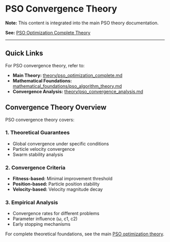 # PSO Convergence Theory

**Note:** This content is integrated into the main PSO theory documentation.

**See:** [PSO Optimization Complete Theory](../../../theory/pso_optimization_complete.md)

---

## Quick Links

For PSO convergence theory, refer to:

- **Main Theory:** [theory/pso_optimization_complete.md](../../../theory/pso_optimization_complete.md)
- **Mathematical Foundations:** [mathematical_foundations/pso_algorithm_theory.md](../../../mathematical_foundations/pso_algorithm_theory.md)
- **Convergence Analysis:** [theory/pso_convergence_analysis.md](../../../theory/pso_convergence_analysis.md)

## Convergence Theory Overview

PSO convergence theory covers:

### 1. Theoretical Guarantees
- Global convergence under specific conditions
- Particle velocity convergence
- Swarm stability analysis

### 2. Convergence Criteria
- **Fitness-based:** Minimal improvement threshold
- **Position-based:** Particle position stability
- **Velocity-based:** Velocity magnitude decay

### 3. Empirical Analysis
- Convergence rates for different problems
- Parameter influence (ω, c1, c2)
- Early stopping mechanisms

For complete theoretical foundations, see the main [PSO optimization theory](../../../theory/pso_optimization_complete.md).
